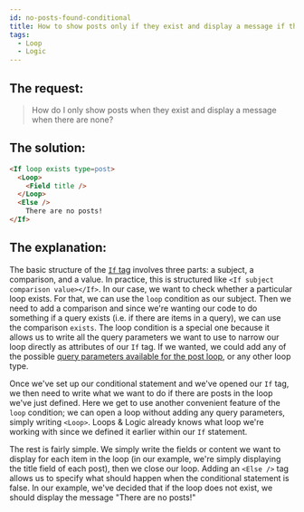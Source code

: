 ```yaml
---
id: no-posts-found-conditional
title: How to show posts only if they exist and display a message if they don’t exist
tags:
  - Loop
  - Logic
---
```

## The request:

> How do I only show posts when they exist and display a message when there are none?

## The solution:

```html
<If loop exists type=post>  
  <Loop>     
    <Field title />   
  </Loop> 
  <Else />  
    There are no posts!
</If>
```

## The explanation:

The basic structure of the [`If` tag](/docs/learning-guides/dynamic-tags/if/) involves three parts: a subject, a comparison, and a value. In practice, this is structured like `<If subject comparison value></If>`. In our case, we want to check whether a particular loop exists. For that, we can use the `loop` condition as our subject. Then we need to add a comparison and since we're wanting our code to do something if a query exists (i.e. if there are items in a query), we can use the comparison `exists`. The loop condition is a special one because it allows us to write all the query parameters we want to use to narrow our loop directly as attributes of our `If` tag. If we wanted, we could add any of the possible [query parameters available for the post loop](/docs/learning-guides/dynamic-tags/loop/post), or any other loop type.

Once we've set up our conditional statement and we've opened our `If` tag, we then need to write what we want to do if there are posts in the loop we've just defined. Here we get to use another convenient feature of the `loop` condition; we can open a loop without adding any query parameters, simply writing `<Loop>`. Loops & Logic already knows what loop we're working with since we defined it earlier within our `If` statement.

The rest is fairly simple. We simply write the fields or content we want to display for each item in the loop (in our example, we're simply displaying the title field of each post), then we close our loop. Adding an `<Else />` tag allows us to specify what should happen when the conditional statement is false. In our example, we've decided that if the loop does not exist, we should display the message "There are no posts!"